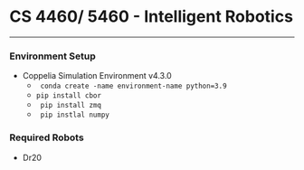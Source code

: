 # CS 4460/ 5460 - Intelligent Robotics #
***
### Environment Setup ###
- Coppelia Simulation Environment v4.3.0  
    - ` conda create -name environment-name python=3.9` 
    - ` pip install cbor `
    - ` pip install zmq`
    - ` pip instlal numpy`
    

### Required Robots ###
- Dr20

